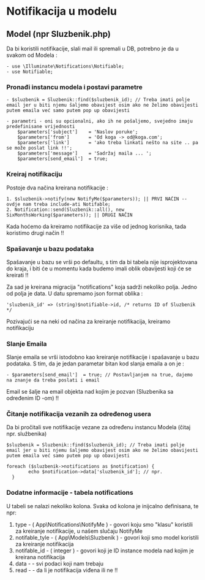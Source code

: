 # Notifikacija u modelu

## Model (npr Sluzbenik.php)

Da bi koristili notifikacije, slali mail ili spremali u DB, potrebno je da u svakom od Modela :

    - use \Illuminate\Notifications\Notifiable;
    - use Notifiable;

### Pronađi instancu modela i postavi parametre

    - $sluzbenik = Sluzbenik::find($sluzbenik_id); // Treba imati polje email jer u biti njemu šaljemo obavijest osim ako ne želimo obavijesti putem emaila već samo putem pop up obavijesti
    
    - parametri - oni su opcionalni, ako ih ne pošaljemo, svejedno imaju predefinisane vrijednosti
        $parameters['subject']    = 'Naslov poruke';
        $parameters['from']       = 'Od koga -> od@koga.com';
        $parameters['link']       = 'ako treba linkati nešto na site .. pa se može poslat link !!';
        $parameters['message']    = 'Sadržaj maila ... ';
        $parameters[send_email']  = true;

### Kreiraj notifikaciju

Postoje dva načina kreirana notifikacije : 

    1. $sluzbenik->notify(new NotifyMe($parameters)); || PRVI NAČIN -- ovdje nam treba include-ati Notifable;
    2. Notification::send(Sluzbenik::all(), new SixMonthsWorking($parameters)); || DRUGI NAČIN 

Kada hoćemo da kreiramo notifikacije za više od jednog korisnika, tada koristimo drugi način !!

### Spašavanje u bazu podataka 

Spašavanje u bazu se vrši po defaultu, s tim da bi tabela nije isprojektovana do kraja, i biti će u momentu kada budemo imali oblik obavijesti koji će se kreirati !!

Za sad je kreirana migracija "notifications" koja sadrži nekoliko polja. Jedno od polja je data. U datu spremamo json format oblika :

    'sluzbenik_id' => (string)$notifiable->id, /* returns ID of Sluzbenik */

Pozivajući se na neki od načina za kreiranje notifikacija, kreiramo notifikaciju 
    
### Slanje Emaila

Slanje emaila se vrši istodobno kao kreiranje notifikacije i spašavanje u bazu podataka. S tim, da je jedan parametar bitan kod slanja emaila a on je :
   
    - $parameters[send_email']  = true; // Postavljanjem na true, dajemo na znanje da treba poslati i email
    
Email se šalje na email objekta nad kojim je pozvan (Sluzbenika sa određenim ID -om) !!



### Čitanje notifikacija vezanih za određenog usera
Da bi pročitali sve notifikacije vezane za određenu instancu Modela (čitaj npr. službenika)

    $sluzbenik = Sluzbenik::find($sluzbenik_id); // Treba imati polje email jer u biti njemu šaljemo obavijest osim ako ne želimo obavijesti putem emaila već samo putem pop up obavijesti
    
    foreach ($sluzbenik->notifications as $notification) {
            echo $notification->data['sluzbenik_id']; // npr.
      }



### Dodatne informacije - tabela notifications
U tabeli se nalazi nekoliko kolona. Svaka od kolona je inijcalno definisana, te npr:

1. type           - ( App\Notifications\NotifyMe ) -  govori koju smo "klasu" koristili za kreiranje notifikacije, u našem slučaju NotifyMe
2. notifable_tyle - ( App\Models\Sluzbenik )       -  govori koji smo model koristili za kreiranje notifikacija
3. notifable_id   - ( integer )                    -  govori koji je ID instance modela nad kojim je kreirana notifikacija
4. data           -                                -  svi podaci koji nam trebaju
5. read           -                                -  da li je notifikacija viđena ili ne !! 